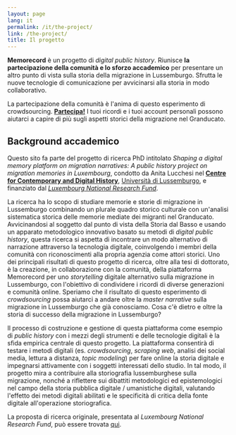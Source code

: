 ```yaml
---
layout: page
lang: it
permalink: /it/the-project/
link: /the-project/
title: Il progetto
---
```


**Memorecord** è un progetto di *digital public history*. Riunisce **la partecipazione della comunità e lo sforzo accademico** per presentare un altro punto di vista sulla storia della migrazione in Lussemburgo. Sfrutta le nuove tecnologie di comunicazione per avvicinarsi alla storia in modo collaborativo. 

<!-- more -->

La partecipazione della comunità è l'anima di questo esperimento di crowdsourcing. [**Partecipa!**](https://c2dh.github.io/memorecord/take-part/) I tuoi ricordi e i tuoi account personali possono aiutarci a capire di più sugli aspetti storici della migrazione nel Granducato.


## Background accademico

Questo sito fa parte del progetto di ricerca PhD intitolato *Shaping a digital memory platform on migration narratives: A public history project on migration memories in Luxembourg*, condotto da Anita Lucchesi nel [**Centre for Contemporary and Digital History**](https://www.c2dh.uni.lu/), [Università di Lussemburgo](https://www.uni.lu/), e finanziato dal [*Luxembourg National Research Fund*](https://www.fnr.lu).

La ricerca ha lo scopo di studiare memorie e storie di migrazione in Lussemburgo combinando un plurale quadro storico culturale con un'analisi sistematica storica delle memorie mediate dei migranti nel Granducato. Avvicinandosi al soggetto dal punto di vista della Storia dal Basso e usando un apparato metodologico innovativo basato su metodi di *digital public history*, questa ricerca si aspetta di incontrare un modo alternativo di narrazione attraverso la tecnologia digitale, coinvolgendo i membri della comunità con riconoscimenti alla propria agenzia come attori storici. Uno dei principali risultati di questo progetto di ricerca, oltre alla tesi di dottorato, è la creazione, in collaborazione con la comunità, della piattaforma Memorecord per uno *storytelling* digitale alternativo sulla migrazione in Lussemburgo, con l'obiettivo di condividere i ricordi di diverse generazioni e comunità online. Speriamo che il risultato di questo esperimento di *crowdsourcing* possa aiutarci a  andare oltre la *master narrative* sulla migrazione in Lussemburgo che già conosciamo. Cosa c'è dietro e oltre la storia di successo della migrazione in Lussemburgo?

Il processo di costruzione e gestione di questa piattaforma come esempio di *public history* con i mezzi degli strumenti e delle tecnologie digitali è la sfida empirica centrale di questo progetto. La piattaforma consentirà di testare i metodi digitali (es. *crowdsourcing*, *scraping web*, analisi dei social media, lettura a distanza, *topic modeling*) per fare online la storia digitale e impegnarsi attivamente con i soggetti interessati dello studio. In tal modo, il progetto mira a contribuire alla storiografia lussemburghese sulla migrazione, nonché a riflettere sui dibattiti metodologici ed epistemologici nel campo della storia pubblica digitale / umanistiche digitali, valutando l'effetto dei metodi digitali abilitati e le specificità di critica della fonte digitale all'operazione storiografica.

La proposta di ricerca originale, presentata al *Luxembourg National Research Fund*, può essere trovata [qui](https://historiografianarede.files.wordpress.com/2015/10/lucchesi-fnr.pdf).
